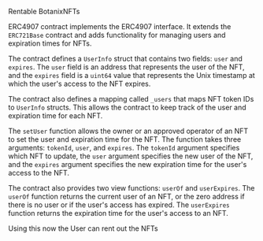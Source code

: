 Rentable BotanixNFTs

ERC4907 contract implements the ERC4907 interface. It extends the `ERC721Base` contract and adds functionality for managing users and expiration times for NFTs.

The contract defines a `UserInfo` struct that contains two fields: `user` and `expires`. The `user` field is an address that represents the user of the NFT, and the `expires` field is a `uint64` value that represents the Unix timestamp at which the user's access to the NFT expires.

The contract also defines a mapping called `_users` that maps NFT token IDs to `UserInfo` structs. This allows the contract to keep track of the user and expiration time for each NFT.

The `setUser` function allows the owner or an approved operator of an NFT to set the user and expiration time for the NFT. The function takes three arguments: `tokenId`, `user`, and `expires`. The `tokenId` argument specifies which NFT to update, the `user` argument specifies the new user of the NFT, and the `expires` argument specifies the new expiration time for the user's access to the NFT.

The contract also provides two view functions: `userOf` and `userExpires`. The `userOf` function returns the current user of an NFT, or the zero address if there is no user or if the user's access has expired. The `userExpires` function returns the expiration time for the user's access to an NFT.

Using this now the User can rent out the NFTs